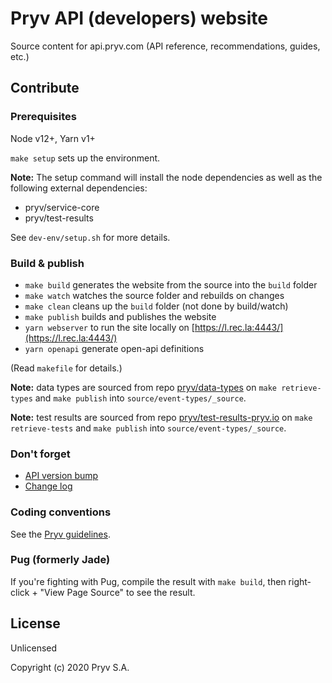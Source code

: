 # Pryv API (developers) website

Source content for api.pryv.com (API reference, recommendations, guides, etc.)


## Contribute

### Prerequisites

Node v12+, Yarn v1+

`make setup` sets up the environment.

**Note:** The setup command will install the node dependencies as well as the following external dependencies:
- pryv/service-core
- pryv/test-results

See `dev-env/setup.sh` for more details.

### Build & publish

- `make build` generates the website from the source into the `build` folder
- `make watch` watches the source folder and rebuilds on changes
- `make clean` cleans up the `build` folder (not done by build/watch)
- `make publish` builds and publishes the website
- `yarn webserver` to run the site locally on [https://l.rec.la:4443/](https://l.rec.la:4443/)
- `yarn openapi` generate open-api definitions

(Read `makefile` for details.)

**Note:** data types are sourced from repo [pryv/data-types](https://github.com/pryv/data-types) on `make retrieve-types` and `make publish` into `source/event-types/_source`.


**Note:** test results are sourced from repo [pryv/test-results-pryv.io](https://github.com/pryv/test-results-pryv.io) on `make retrieve-tests` and `make publish` into `source/event-types/_source`.

### Don't forget

- [API version bump](/source/_reference/index.js#L11)
- [Change log](/source/change-log.md)

### Coding conventions

See the [Pryv guidelines](http://pryv.github.io/guidelines/).

### Pug (formerly Jade)

If you're fighting with Pug, compile the result with `make build`, then right-click + "View Page Source" to see the result.


## License

Unlicensed 

Copyright (c) 2020 Pryv S.A.
